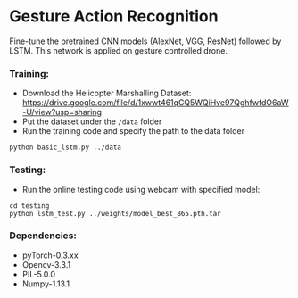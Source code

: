 # Gesture Action Recognition
Fine-tune the pretrained CNN models (AlexNet, VGG, ResNet) followed by LSTM. This network is applied on gesture controlled drone. 

### Training:

- Download the Helicopter Marshalling Dataset: https://drive.google.com/file/d/1xwwt461qCQ5WQiHve97QghfwfdO6aW-U/view?usp=sharing
- Put the dataset under the `/data` folder
- Run the training code and specify the path to the data folder
```
python basic_lstm.py ../data
```


### Testing:

- Run the online testing code using webcam with specified model:
```
cd testing
python lstm_test.py ../weights/model_best_865.pth.tar 
```

### Dependencies:
- pyTorch-0.3.xx
- Opencv-3.3.1
- PIL-5.0.0
- Numpy-1.13.1

